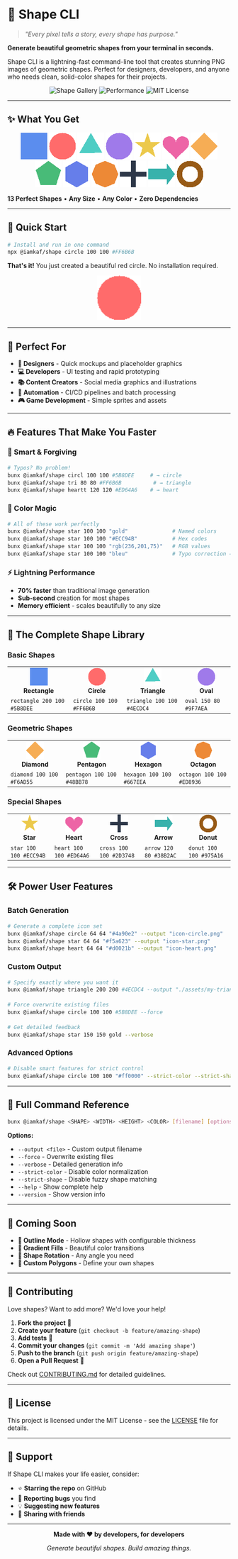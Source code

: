 # 🎨 Shape CLI

> _"Every pixel tells a story, every shape has purpose."_

**Generate beautiful geometric shapes from your terminal in seconds.**

Shape CLI is a lightning-fast command-line tool that creates stunning PNG images of geometric shapes. Perfect for designers, developers, and anyone who needs clean, solid-color shapes for their projects.

<div align="center">

![Shape Gallery](https://img.shields.io/badge/13-Shapes_Supported-brightgreen?style=for-the-badge)
![Performance](https://img.shields.io/badge/⚡-Lightning_Fast-yellow?style=for-the-badge)
![MIT License](https://img.shields.io/badge/License-MIT-blue?style=for-the-badge)

</div>

---

## ✨ What You Get

<p align="center">
  <img src="./docs/assets/shapes/rectangle.png" alt="Rectangle" width="60">
  <img src="./docs/assets/shapes/circle.png" alt="Circle" width="60">
  <img src="./docs/assets/shapes/triangle.png" alt="Triangle" width="60">
  <img src="./docs/assets/shapes/oval.png" alt="Oval" width="60">
  <img src="./docs/assets/shapes/star.png" alt="Star" width="60">
  <img src="./docs/assets/shapes/heart.png" alt="Heart" width="60">
  <img src="./docs/assets/shapes/diamond.png" alt="Diamond" width="60">
  <img src="./docs/assets/shapes/pentagon.png" alt="Pentagon" width="60">
  <img src="./docs/assets/shapes/hexagon.png" alt="Hexagon" width="60">
  <img src="./docs/assets/shapes/octagon.png" alt="Octagon" width="60">
  <img src="./docs/assets/shapes/cross.png" alt="Cross" width="60">
  <img src="./docs/assets/shapes/arrow.png" alt="Arrow" width="60">
  <img src="./docs/assets/shapes/donut.png" alt="Donut" width="60">
</p>

**13 Perfect Shapes** • **Any Size** • **Any Color** • **Zero Dependencies**

---

## 🚀 Quick Start

```bash
# Install and run in one command
npx @iamkaf/shape circle 100 100 #FF6B6B
```

**That's it!** You just created a beautiful red circle. No installation required.

<div align="center">
  <img src="./docs/assets/shapes/circle.png" alt="Red Circle" width="100">
</div>

---

## 🎯 Perfect For

- **🎨 Designers** - Quick mockups and placeholder graphics
- **💻 Developers** - UI testing and rapid prototyping
- **📚 Content Creators** - Social media graphics and illustrations
- **🔧 Automation** - CI/CD pipelines and batch processing
- **🎮 Game Development** - Simple sprites and assets

---

## 🔥 Features That Make You Faster

### 🧠 Smart & Forgiving

```bash
# Typos? No problem!
bunx @iamkaf/shape circl 100 100 #5B8DEE     # → circle
bunx @iamkaf/shape tri 80 80 #FF6B6B          # → triangle
bunx @iamkaf/shape heartt 120 120 #ED64A6    # → heart
```

### 🎨 Color Magic

```bash
# All of these work perfectly
bunx @iamkaf/shape star 100 100 "gold"              # Named colors
bunx @iamkaf/shape star 100 100 "#ECC94B"           # Hex codes
bunx @iamkaf/shape star 100 100 "rgb(236,201,75)"   # RGB values
bunx @iamkaf/shape star 100 100 "bleu"              # Typo correction → blue
```

### ⚡ Lightning Performance

- **70% faster** than traditional image generation
- **Sub-second** creation for most shapes
- **Memory efficient** - scales beautifully to any size

---

## 🎨 The Complete Shape Library

### Basic Shapes

<table>
<tr>
<td align="center"><img src="./docs/assets/shapes/rectangle.png" width="40"><br><strong>Rectangle</strong></td>
<td align="center"><img src="./docs/assets/shapes/circle.png" width="40"><br><strong>Circle</strong></td>
<td align="center"><img src="./docs/assets/shapes/triangle.png" width="40"><br><strong>Triangle</strong></td>
<td align="center"><img src="./docs/assets/shapes/oval.png" width="40"><br><strong>Oval</strong></td>
</tr>
<tr>
<td><code>rectangle 200 100 #5B8DEE</code></td>
<td><code>circle 100 100 #FF6B6B</code></td>
<td><code>triangle 100 100 #4ECDC4</code></td>
<td><code>oval 150 80 #9F7AEA</code></td>
</tr>
</table>

### Geometric Shapes

<table>
<tr>
<td align="center"><img src="./docs/assets/shapes/diamond.png" width="40"><br><strong>Diamond</strong></td>
<td align="center"><img src="./docs/assets/shapes/pentagon.png" width="40"><br><strong>Pentagon</strong></td>
<td align="center"><img src="./docs/assets/shapes/hexagon.png" width="40"><br><strong>Hexagon</strong></td>
<td align="center"><img src="./docs/assets/shapes/octagon.png" width="40"><br><strong>Octagon</strong></td>
</tr>
<tr>
<td><code>diamond 100 100 #F6AD55</code></td>
<td><code>pentagon 100 100 #48BB78</code></td>
<td><code>hexagon 100 100 #667EEA</code></td>
<td><code>octagon 100 100 #ED8936</code></td>
</tr>
</table>

### Special Shapes

<table>
<tr>
<td align="center"><img src="./docs/assets/shapes/star.png" width="40"><br><strong>Star</strong></td>
<td align="center"><img src="./docs/assets/shapes/heart.png" width="40"><br><strong>Heart</strong></td>
<td align="center"><img src="./docs/assets/shapes/cross.png" width="40"><br><strong>Cross</strong></td>
<td align="center"><img src="./docs/assets/shapes/arrow.png" width="40"><br><strong>Arrow</strong></td>
<td align="center"><img src="./docs/assets/shapes/donut.png" width="40"><br><strong>Donut</strong></td>
</tr>
<tr>
<td><code>star 100 100 #ECC94B</code></td>
<td><code>heart 100 100 #ED64A6</code></td>
<td><code>cross 100 100 #2D3748</code></td>
<td><code>arrow 120 80 #38B2AC</code></td>
<td><code>donut 100 100 #975A16</code></td>
</tr>
</table>

---

## 🛠️ Power User Features

### Batch Generation

```bash
# Generate a complete icon set
bunx @iamkaf/shape circle 64 64 "#4a90e2" --output "icon-circle.png"
bunx @iamkaf/shape star 64 64 "#f5a623" --output "icon-star.png"
bunx @iamkaf/shape heart 64 64 "#d0021b" --output "icon-heart.png"
```

### Custom Output

```bash
# Specify exactly where you want it
bunx @iamkaf/shape triangle 200 200 #4ECDC4 --output "./assets/my-triangle.png"

# Force overwrite existing files
bunx @iamkaf/shape circle 100 100 #5B8DEE --force

# Get detailed feedback
bunx @iamkaf/shape star 150 150 gold --verbose
```

### Advanced Options

```bash
# Disable smart features for strict control
bunx @iamkaf/shape circle 100 100 "#ff0000" --strict-color --strict-shape
```

---

## 📖 Full Command Reference

```bash
bunx @iamkaf/shape <SHAPE> <WIDTH> <HEIGHT> <COLOR> [filename] [options]
```

**Options:**

- `--output <file>` - Custom output filename
- `--force` - Overwrite existing files
- `--verbose` - Detailed generation info
- `--strict-color` - Disable color normalization
- `--strict-shape` - Disable fuzzy shape matching
- `--help` - Show complete help
- `--version` - Show version info

---

## 🌟 Coming Soon

- **🎨 Outline Mode** - Hollow shapes with configurable thickness
- **🌈 Gradient Fills** - Beautiful color transitions
- **🔄 Shape Rotation** - Any angle you need
- **📐 Custom Polygons** - Define your own shapes

---

## 🤝 Contributing

Love shapes? Want to add more? We'd love your help!

1. **Fork the project** 🍴
2. **Create your feature** (`git checkout -b feature/amazing-shape`)
3. **Add tests** 🧪
4. **Commit your changes** (`git commit -m 'Add amazing shape'`)
5. **Push to the branch** (`git push origin feature/amazing-shape`)
6. **Open a Pull Request** 🚀

Check out [CONTRIBUTING.md](CONTRIBUTING.md) for detailed guidelines.

---

## 📝 License

This project is licensed under the MIT License - see the [LICENSE](LICENSE) file for details.

---

## 💝 Support

If Shape CLI makes your life easier, consider:

- ⭐ **Starring the repo** on GitHub
- 🐛 **Reporting bugs** you find
- 💡 **Suggesting new features**
- 📢 **Sharing with friends**

---

<div align="center">

**Made with ❤️ by developers, for developers**

_Generate beautiful shapes. Build amazing things._

</div>
